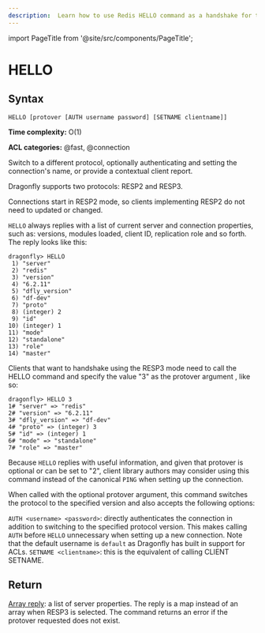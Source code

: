 ```yaml
---
description:  Learn how to use Redis HELLO command as a handshake for the Redis protocol.
---
```


import PageTitle from '@site/src/components/PageTitle';

# HELLO

<PageTitle title="Redis HELLO Command (Documentation) | Dragonfly" />

## Syntax

    HELLO [protover [AUTH username password] [SETNAME clientname]]

**Time complexity:** O(1)

**ACL categories:** @fast, @connection

Switch to a different protocol, optionally authenticating and setting the connection's name, or provide a contextual client report.

Dragonfly supports two protocols: RESP2 and RESP3.

Connections start in RESP2 mode, so clients implementing RESP2 do not need to updated or changed.

`HELLO` always replies with a list of current server and connection properties,
such as: versions, modules loaded, client ID, replication role and so forth.
The reply looks like this:


```shell
dragonfly> HELLO
 1) "server"
 2) "redis"
 3) "version"
 4) "6.2.11"
 5) "dfly_version"
 6) "df-dev"
 7) "proto"
 8) (integer) 2
 9) "id"
10) (integer) 1
11) "mode"
12) "standalone"
13) "role"
14) "master"
```


Clients that want to handshake using the RESP3 mode need to call the HELLO command and specify the value "3" as the protover argument , like so:

```shell
dragonfly> HELLO 3
1# "server" => "redis"
2# "version" => "6.2.11"
3# "dfly_version" => "df-dev"
4# "proto" => (integer) 3
5# "id" => (integer) 1
6# "mode" => "standalone"
7# "role" => "master"
```

Because `HELLO` replies with useful information, and given that protover is optional or can be set to "2", client library authors may consider using this command instead of the canonical `PING` when setting up the connection.

When called with the optional protover argument, this command switches the protocol to the specified version and also accepts the following options:

`AUTH <username> <password>`: directly authenticates the connection in addition to switching to the specified protocol version. This makes calling `AUTH` before `HELLO` unnecessary when setting up a new connection. Note that the default username is `default` as Dragonfly has built in support for ACLs.
`SETNAME <clientname>`: this is the equivalent of calling CLIENT SETNAME.

## Return

[Array reply](https://redis.io/docs/latest/develop/reference/protocol-spec/#arrays): a list of server properties. The reply is a map instead of an array when RESP3 is selected. The command returns an error if the protover requested does not exist.
